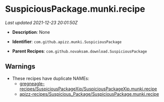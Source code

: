 # SuspiciousPackage.munki.recipe

_Last updated 2021-12-23 20:01:50Z_

- **Description**: None

- **Identifier**: `com.github.apizz.munki.SuspiciousPackage`

- **Parent Recipes**: `com.github.novaksam.download.SuspiciousPackage`


## Warnings

- These recipes have duplicate NAMEs:
    - [gregneagle-recipes/SuspiciousPackageXip/SuspiciousPackageXip.munki.recipe](/autopkg-dupe-tracker/gregneagle-recipes/SuspiciousPackageXip/SuspiciousPackageXip.munki.recipe)
    - [apizz-recipes/Suspicious_Package/SuspiciousPackage.munki.recipe](/autopkg-dupe-tracker/apizz-recipes/Suspicious_Package/SuspiciousPackage.munki.recipe)